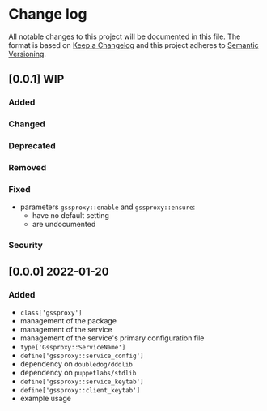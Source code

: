 <!--
This file is part of the doubledog-gssproxy Puppet module.
Copyright 2022 John Florian
SPDX-License-Identifier: GPL-3.0-or-later

Template

## [VERSION] WIP
### Added
### Changed
### Deprecated
### Removed
### Fixed
### Security

-->

# Change log

All notable changes to this project will be documented in this file.  The format is based on [Keep a Changelog](http://keepachangelog.com/en/1.0.0/) and this project adheres to [Semantic Versioning](http://semver.org).

## [0.0.1] WIP
### Added
### Changed
### Deprecated
### Removed
### Fixed
- parameters `gssproxy::enable` and `gssproxy::ensure`:
    - have no default setting
    - are undocumented
### Security

## [0.0.0] 2022-01-20
### Added
- `class['gssproxy']`
- management of the package
- management of the service
- management of the service's primary configuration file
- `type['Gssproxy::ServiceName']`
- `define['gssproxy::service_config']`
- dependency on `doubledog/ddolib`
- dependency on `puppetlabs/stdlib`
- `define['gssproxy::service_keytab']`
- `define['gssproxy::client_keytab']`
- example usage
